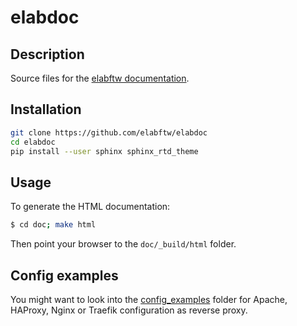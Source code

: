 # elabdoc

## Description

Source files for the [elabftw documentation](https://doc.elabftw.net).

## Installation

~~~bash
git clone https://github.com/elabftw/elabdoc
cd elabdoc
pip install --user sphinx sphinx_rtd_theme
~~~

## Usage

To generate the HTML documentation:

~~~bash
$ cd doc; make html
~~~

Then point your browser to the `doc/_build/html` folder.

## Config examples

You might want to look into the [config_examples](./config_examples) folder for Apache, HAProxy, Nginx or Traefik configuration as reverse proxy.
